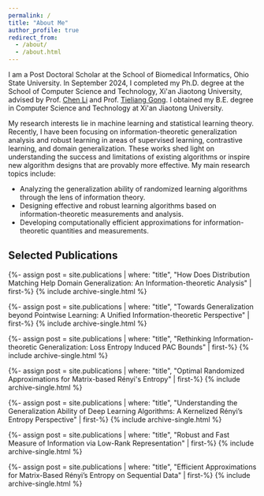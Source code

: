 ```yaml
---
permalink: /
title: "About Me"
author_profile: true
redirect_from: 
  - /about/
  - /about.html
---
```


I am a Post Doctoral Scholar at the School of Biomedical Informatics, Ohio State University. In September 2024, I completed my Ph.D. degree at the School of Computer Science and Technology, Xi'an Jiaotong University, advised by Prof. [Chen Li](https://chenli.group/) and Prof. [Tieliang Gong](https://gong-tl.github.io/). I obtained my B.E. degree in Computer Science and Technology at Xi'an Jiaotong University.

My research interests lie in machine learning and statistical learning theory. Recently, I have been focusing on information-theoretic generalization analysis and robust learning in areas of supervised learning, contrastive learning, and domain generalization. These works shed light on understanding the success and limitations of existing algorithms or inspire new algorithm designs that are provably more effective. My main research topics include:

* Analyzing the generalization ability of randomized learning algorithms through the lens of information theory.
* Designing effective and robust learning algorithms based on information-theoretic measurements and analysis.
* Developing computationally efficient approximations for information-theoretic quantities and measurements.

## Selected Publications

{%- assign post = site.publications | where: "title", "How Does Distribution Matching Help Domain Generalization: An Information-theoretic Analysis" | first-%}
{% include archive-single.html %}

{%- assign post = site.publications | where: "title", "Towards Generalization beyond Pointwise Learning: A Unified Information-theoretic Perspective" | first-%}
{% include archive-single.html %}

{%- assign post = site.publications | where: "title", "Rethinking Information-theoretic Generalization: Loss Entropy Induced PAC Bounds" | first-%}
{% include archive-single.html %}

{%- assign post = site.publications | where: "title", "Optimal Randomized Approximations for Matrix-based Rényi's Entropy" | first-%}
{% include archive-single.html %}

{%- assign post = site.publications | where: "title", "Understanding the Generalization Ability of Deep Learning Algorithms: A Kernelized Rényi’s Entropy Perspective" | first-%}
{% include archive-single.html %}

{%- assign post = site.publications | where: "title", "Robust and Fast Measure of Information via Low-Rank Representation" | first-%}
{% include archive-single.html %}

{%- assign post = site.publications | where: "title", "Efficient Approximations for Matrix-Based Rényi’s Entropy on Sequential Data" | first-%}
{% include archive-single.html %}
